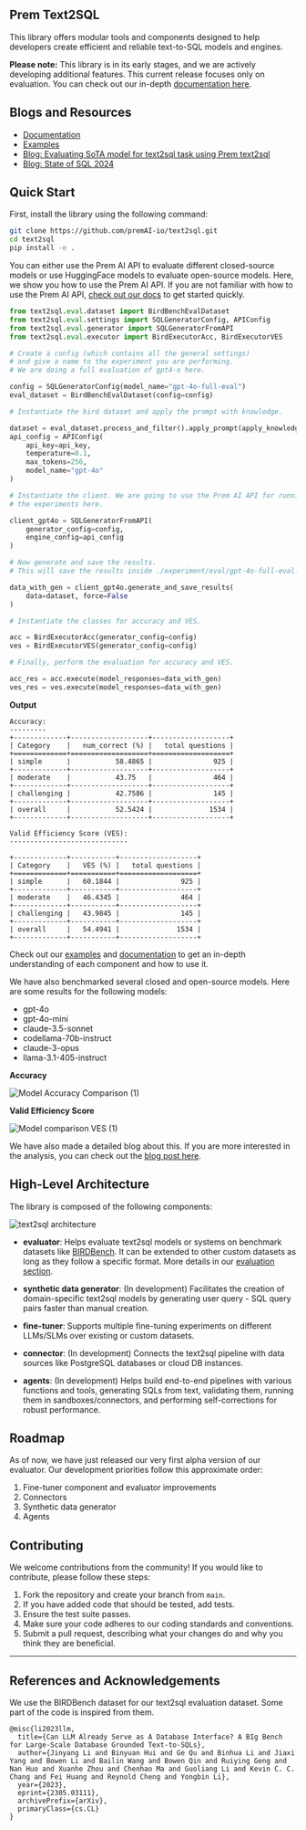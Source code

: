 ## Prem Text2SQL

This library offers modular tools and components designed to help developers create efficient and reliable text-to-SQL models and engines.

**Please note:** This library is in its early stages, and we are actively developing additional features. This current release focuses only on evaluation. You can check out our in-depth [documentation here](/docs/evaluation/).

## Blogs and Resources 

- [Documentation](/docs)
- [Examples](/examples)
- [Blog: Evaluating SoTA model for text2sql task using Prem text2sql](https://blog.premai.io/evaluating-llms-for-text-to-sql-with-prem-text2sql/)
- [Blog: State of SQL 2024](https://blog.premai.io/state-of-text2sql-2024/)

## Quick Start

First, install the library using the following command:

```bash
git clone https://github.com/premAI-io/text2sql.git
cd text2sql
pip install -e .
```

You can either use the Prem AI API to evaluate different closed-source models or use HuggingFace models to evaluate open-source models. Here, we show you how to use the Prem AI API. If you are not familiar with how to use the Prem AI API, [check out our docs](https://docs.premai.io/introduction) to get started quickly.

```python
from text2sql.eval.dataset import BirdBenchEvalDataset
from text2sql.eval.settings import SQLGeneratorConfig, APIConfig
from text2sql.eval.generator import SQLGeneratorFromAPI
from text2sql.eval.executor import BirdExecutorAcc, BirdExecutorVES

# Create a config (which contains all the general settings)
# and give a name to the experiment you are performing.
# We are doing a full evaluation of gpt4-o here.

config = SQLGeneratorConfig(model_name="gpt-4o-full-eval")
eval_dataset = BirdBenchEvalDataset(config=config)

# Instantiate the bird dataset and apply the prompt with knowledge. 

dataset = eval_dataset.process_and_filter().apply_prompt(apply_knowledge=True)
api_config = APIConfig(
    api_key=api_key, 
    temperature=0.1, 
    max_tokens=256,
    model_name="gpt-4o"
)

# Instantiate the client. We are going to use the Prem AI API for running 
# the experiments here. 

client_gpt4o = SQLGeneratorFromAPI(
    generator_config=config,
    engine_config=api_config
)

# Now generate and save the results. 
# This will save the results inside ./experiment/eval/gpt-4o-full-eval.

data_with_gen = client_gpt4o.generate_and_save_results(
    data=dataset, force=False
)

# Instantiate the classes for accuracy and VES.

acc = BirdExecutorAcc(generator_config=config)
ves = BirdExecutorVES(generator_config=config)

# Finally, perform the evaluation for accuracy and VES.

acc_res = acc.execute(model_responses=data_with_gen)
ves_res = ves.execute(model_responses=data_with_gen)
```

**Output**

```
Accuracy:
---------
+-------------+-------------------+-------------------+
| Category    |   num_correct (%) |   total questions |
+=============+===================+===================+
| simple      |           58.4865 |               925 |
+-------------+-------------------+-------------------+
| moderate    |           43.75   |               464 |
+-------------+-------------------+-------------------+
| challenging |           42.7586 |               145 |
+-------------+-------------------+-------------------+
| overall     |           52.5424 |              1534 |
+-------------+-------------------+-------------------+

Valid Efficiency Score (VES):
-----------------------------

+-------------+-----------+-------------------+
| Category    |   VES (%) |   total questions |
+=============+===========+===================+
| simple      |   60.1844 |               925 |
+-------------+-----------+-------------------+
| moderate    |   46.4345 |               464 |
+-------------+-----------+-------------------+
| challenging |   43.9845 |               145 |
+-------------+-----------+-------------------+
| overall     |   54.4941 |              1534 |
+-------------+-----------+-------------------+
```

Check out our [examples](/examples/evaluation.ipynb) and [documentation](/docs/evaluation/) to get an in-depth understanding of each component and how to use it.

We have also benchmarked several closed and open-source models. Here are some results for the following models:

- gpt-4o
- gpt-4o-mini
- claude-3.5-sonnet
- codellama-70b-instruct
- claude-3-opus
- llama-3.1-405-instruct

**Accuracy**

![Model Accuracy Comparison (1)](/docs/assets/ex.png)

**Valid Efficiency Score**

![Model comparison VES (1)](/docs/assets/ves.png)


We have also made a detailed blog about this. If you are more interested in the analysis, you can check out the [blog post here](https://blog.premai.io/evaluating-llms-for-text-to-sql-with-prem-text2sql/).

## High-Level Architecture

The library is composed of the following components:

![text2sql architecture](/docs/assets/text2sql_arch.png)

- **evaluator**: Helps evaluate text2sql models or systems on benchmark datasets like [BIRDBench](https://bird-bench.github.io/). It can be extended to other custom datasets as long as they follow a specific format. More details in our [evaluation section](/docs/evaluation.md).

- **synthetic data generator**: (In development) Facilitates the creation of domain-specific text2sql models by generating user query - SQL query pairs faster than manual creation.

- **fine-tuner**: Supports multiple fine-tuning experiments on different LLMs/SLMs over existing or custom datasets.

- **connector**: (In development) Connects the text2sql pipeline with data sources like PostgreSQL databases or cloud DB instances.

- **agents**: (In development) Helps build end-to-end pipelines with various functions and tools, generating SQLs from text, validating them, running them in sandboxes/connectors, and performing self-corrections for robust performance.

## Roadmap

As of now, we have just released our very first alpha version of our evaluator. Our development priorities follow this approximate order:

1. Fine-tuner component and evaluator improvements
2. Connectors
3. Synthetic data generator
4. Agents

## Contributing

We welcome contributions from the community! If you would like to contribute, please follow these steps:

1. Fork the repository and create your branch from `main`.
2. If you have added code that should be tested, add tests.
3. Ensure the test suite passes.
4. Make sure your code adheres to our coding standards and conventions.
5. Submit a pull request, describing what your changes do and why you think they are beneficial.

---

## References and Acknowledgements

We use the BIRDBench dataset for our text2sql evaluation dataset. Some part of the code is inspired from them. 

```
@misc{li2023llm,
  title={Can LLM Already Serve as A Database Interface? A BIg Bench for Large-Scale Database Grounded Text-to-SQLs},
  author={Jinyang Li and Binyuan Hui and Ge Qu and Binhua Li and Jiaxi Yang and Bowen Li and Bailin Wang and Bowen Qin and Ruiying Geng and Nan Huo and Xuanhe Zhou and Chenhao Ma and Guoliang Li and Kevin C. C. Chang and Fei Huang and Reynold Cheng and Yongbin Li},
  year={2023},
  eprint={2305.03111},
  archivePrefix={arXiv},
  primaryClass={cs.CL}
}
```
